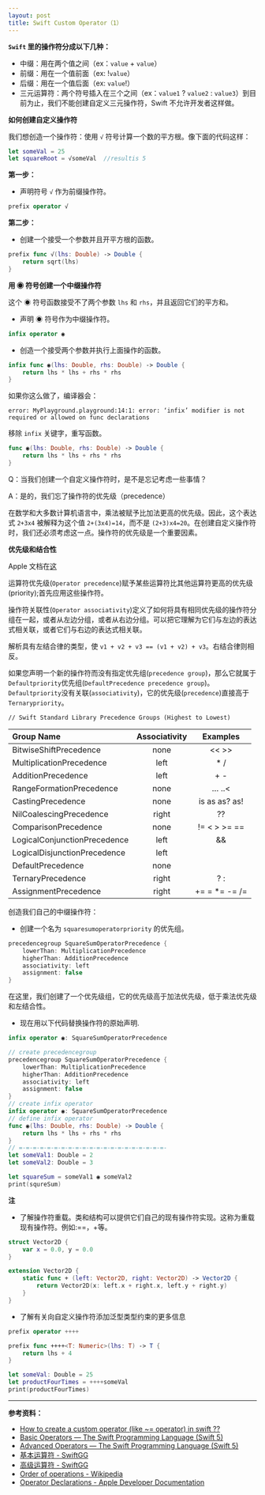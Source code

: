 ```yaml
---
layout: post
title: Swift Custom Operator（1）
---
```



**`Swift` 里的操作符分成以下几种：**

* 中缀：用在两个值之间（ex：`value` + `value`）
* 前缀：用在一个值前面（ex: !`value`）
* 后缀：用在一个值后面（ex: `value`!）
* 三元运算符：两个符号插入在三个之间（ex：`value1` ? `value2` : `value3`）到目前为止，我们不能创建自定义三元操作符，Swift 不允许开发者这样做。

**如何创建自定义操作符**

我们想创造一个操作符：使用 `√` 符号计算一个数的平方根。像下面的代码这样：

```swift
let someVal = 25
let squareRoot = √someVal  //resultis 5
```

**第一步：**


- 声明符号 `√` 作为前缀操作符。

```swift
prefix operator √
```

**第二步：**


- 创建一个接受一个参数并且开平方根的函数。

```swift
prefix func √(lhs: Double) -> Double {
    return sqrt(lhs)
}
```

**用 ◉ 符号创建一个中缀操作符**

这个 ◉ 符号函数接受不了两个参数 `lhs` 和 `rhs`，并且返回它们的平方和。

- 声明 ◉ 符号作为中缀操作符。

```swift
infix operator ◉
```

- 创造一个接受两个参数并执行上面操作的函数。

```swift
infix func ◉(lhs: Double, rhs: Double) -> Double {
    return lhs * lhs + rhs * rhs
}
```

如果你这么做了，编译器会：

```
error: MyPlayground.playground:14:1: error: ‘infix’ modifier is not required or allowed on func declarations
```

移除 `infix` 关键字，重写函数。

```swift
func ◉(lhs: Double, rhs: Double) -> Double {
    return lhs * lhs + rhs * rhs
}
```

Q：当我们创建一个自定义操作符时，是不是忘记考虑一些事情？

A：是的，我们忘了操作符的优先级（precedence）


在数学和大多数计算机语言中，乘法被赋予比加法更高的优先级。因此，这个表达式 `2+3x4` 被解释为这个值 `2+(3x4)=14`，而不是 `(2+3)x4=20`。在创建自定义操作符时，我们还必须考虑这一点。操作符的优先级是一个重要因素。

**优先级和结合性**

Apple 文档在[这](https://developer.apple.com/library/content/documentation/Swift/Conceptual/Swift_Programming_Language/AdvancedOperators.html#//apple_ref/doc/uid/TP40014097-CH27-ID41)

运算符优先级(`Operator precedence`)赋予某些运算符比其他运算符更高的优先级(priority);首先应用这些操作符。

操作符关联性(`Operator associativity`)定义了如何将具有相同优先级的操作符分组在一起，或者从左边分组，或者从右边分组。可以把它理解为它们与左边的表达式相关联，或者它们与右边的表达式相关联。

解析具有左结合律的类型，使 `v1 + v2 + v3 == (v1 + v2) + v3`。右结合律则相反。

如果您声明一个新的操作符而没有指定优先组(`precedence group`)，那么它就属于`Defaultpriority`优先组(`DefaultPrecedence precedence group`)。`Defaultpriority`没有关联(`associativity`)，它的优先级(`precedence`)直接高于`Ternarypriority`。

<!-- ![Operators](./img/2/swift_operators.png) -->

```
// Swift Standard Library Precedence Groups (Highest to Lowest)
```


| Group Name | Associativity | Examples |
| :-- | :-: | :-: |
| BitwiseShiftPrecedence | none | << >> |
| MultiplicationPrecedence | left | * / |
| AdditionPrecedence | left | + - |
| RangeFormationPrecedence | none | … ..< |
| CastingPrecedence | none | is as as? as! |
| NilCoalescingPrecedence | right | ?? |
| ComparisonPrecedence | none | != < > >= == |
| LogicalConjunctionPrecedence | left | && |
| LogicalDisjunctionPrecedence | left | || |
| DefaultPrecedence | none |  |
| TernaryPrecedence | right | ? : |
| AssignmentPrecedence | right | += = *= -= /= |


创造我们自己的中缀操作符：

- 创建一个名为 `squaresumoperatorpriority` 的优先组。

```swift
precedencegroup SquareSumOperatorPrecedence {
    lowerThan: MultiplicationPrecedence
    higherThan: AdditionPrecedence
    associativity: left
    assignment: false
}
```

在这里，我们创建了一个优先级组，它的优先级高于加法优先级，低于乘法优先级和左结合性。

- 现在用以下代码替换操作符的原始声明.

```swift
infix operator ◉: SquareSumOperatorPrecedence
```

<!-- ![custom infix operator](./img/2/custom_infix_operator.png) -->

```swift
// create precedencegroup
precedencegroup SquareSumOperatorPrecedence {
    lowerThan: MultiplicationPrecedence
    higherThan: AdditionPrecedence
    associativity: left
    assignment: false
}
// create infix operator
infix operator ◉: SquareSumOperatorPrecedence
// define infix operator
func ◉(lhs: Double, rhs: Double) -> Double {
    return lhs * lhs + rhs * rhs
}
// =-=-=-=-=-=-=-=-=-=-=-=-=-=-=-=-=-=-=-=-=-
let someVal1: Double = 2
let someVal2: Double = 3

let squareSum = someVal1 ◉ someVal2
print(squreSum)
```

**注**
- 了解操作符重载。类和结构可以提供它们自己的现有操作符实现。这称为重载现有操作符。例如:==，+等。

<!-- ![overload operator](./img/2/overload_operator.png) -->

```swift
struct Vector2D {
    var x = 0.0, y = 0.0
}

extension Vector2D {
    static func + (left: Vector2D, right: Vector2D) -> Vector2D {
        return Vector2D(x: left.x + right.x, left.y + right.y)
    }
}
```

- 了解有关向自定义操作符添加泛型类型约束的更多信息

<!-- ![geneic operator](./img/2/generic_operator.png) -->
```swift
prefix operator ++++

prefix func ++++<T: Numeric>(lhs: T) -> T {
    return lhs + 4
}

let someVal: Double = 25
let productFourTimes = ++++someVal
print(productFourTimes)
```

---
**参考资料：**
- [How to create a custom operator (like ~= operator) in swift ?? ](https://medium.com/@abhimuralidharan/how-to-create-a-custom-operator-like-operator-in-swift-55953c0c0bf2)
- [Basic Operators — The Swift Programming Language (Swift 5)](https://docs.swift.org/swift-book/LanguageGuide/BasicOperators.html)
- [Advanced Operators — The Swift Programming Language (Swift 5)](https://docs.swift.org/swift-book/LanguageGuide/AdvancedOperators.html)
- [基本运算符 - SwiftGG](https://swiftgg.gitbook.io/swift/swift-jiao-cheng/02_basic_operators)
- [高级运算符 - SwiftGG](https://swiftgg.gitbook.io/swift/swift-jiao-cheng/26_advanced_operators)
- [Order of operations - Wikipedia](https://en.wikipedia.org/wiki/Order_of_operations)
- [Operator Declarations - Apple Developer Documentation](https://developer.apple.com/documentation/swift/swift_standard_library/operator_declarations)